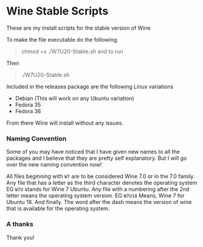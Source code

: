 # Wine Stable Scripts
These are my install scripts for the stable version of Wine 

To make the file executable do the following. 
> chmod +x ./W7U20-Stable.sh and to run 

Then
> ./W7U20-Stable.sh


Included in the releases package are the following Linux variations


+ Debian (This will work on any Ubuntu variation)
+ Fedora 35
+ Fedora 36


From there Wine will install without any issues.

### Naming Convention

Some of you may have noticed that I have given new names to all the packages and I believe that they are pretty self explanatory. But I will go over the new naming convention now!

All files beginning with ```W7``` are to be considered Wine 7.0 or in the 7.0 family.
Any file that has a letter as the third character denotes the operating system EG ```W7U``` stands for Wine 7 Ubuntu.
Any file with a numbering after the 2nd letter means the operating system version. EG ```W7U18``` Means, Wine 7 for Ubuntu 18.
And finally. The word after the dash means the version of wine that is available for the operating system.


### A thanks

Thank you!
